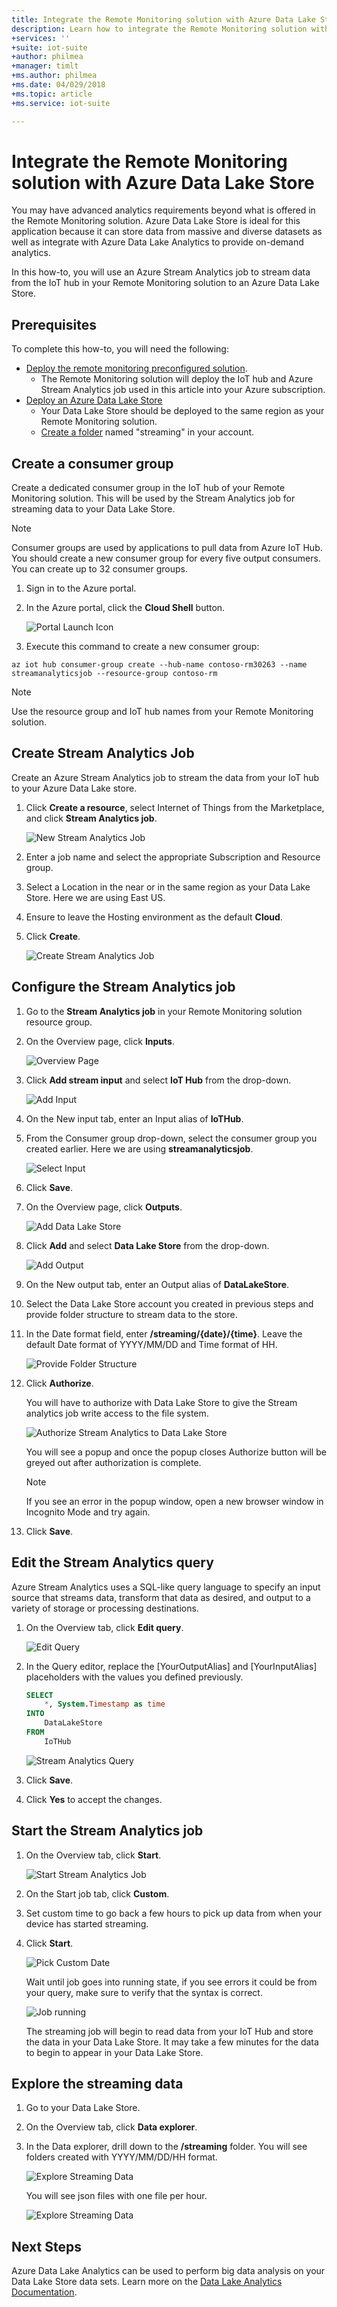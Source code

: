 ```yaml
---
title: Integrate the Remote Monitoring solution with Azure Data Lake Store | Microsoft Docs
description: Learn how to integrate the Remote Monitoring solution with Azure Data Lake Store using an Azure Stream Analytics job.
+services: ''
+suite: iot-suite
+author: philmea
+manager: timlt
+ms.author: philmea
+ms.date: 04/029/2018
+ms.topic: article
+ms.service: iot-suite

---
```

# Integrate the Remote Monitoring solution with Azure Data Lake Store

You may have advanced analytics requirements beyond what is offered in the Remote Monitoring solution. Azure Data Lake Store is ideal for this application because it can store data from massive and diverse datasets as well as integrate with Azure Data Lake Analytics to provide on-demand analytics.

In this how-to, you will use an Azure Stream Analytics job to stream data from the IoT hub in your Remote Monitoring solution to an Azure Data Lake Store.

## Prerequisites

To complete this how-to, you will need the following:

* [Deploy the remote monitoring preconfigured solution](../iot-accelerators/iot-accelerators-remote-monitoring-deploy.md).
  * The Remote Monitoring solution will deploy the IoT hub and Azure Stream Analytics job used in this article into your Azure subscription.
* [Deploy an Azure Data Lake Store](/data-lake-store/data-lake-store-get-started-portal.md)
  * Your Data Lake Store should be deployed to the same region as your Remote Monitoring solution.
  * [Create a folder](/data-lake-store/data-lake-store-get-started-portal.md#createfolder) named "streaming" in your account.

## Create a consumer group

Create a dedicated consumer group in the IoT hub of your Remote Monitoring solution. This will be used by the Stream Analytics job for streaming data to your Data Lake Store.

> [!NOTE]
> Consumer groups are used by applications to pull data from Azure IoT Hub. You should create a new consumer group for every five output consumers. You can create up to 32 consumer groups.

1. Sign in to the Azure portal.

1. In the Azure portal, click the **Cloud Shell** button.

    ![Portal Launch Icon](media/iot-suite-integrate-data-lake/portal-launch-icon.png)

1. Execute this command to create a new consumer group:

```azurecli-interactive
az iot hub consumer-group create --hub-name contoso-rm30263 --name streamanalyticsjob --resource-group contoso-rm
```

> [!NOTE]
> Use the resource group and IoT hub names from your Remote Monitoring solution.

## Create Stream Analytics Job

Create an Azure Stream Analytics job to stream the data from your IoT hub to your Azure Data Lake store.

1. Click **Create a resource**, select Internet of Things from the Marketplace, and click **Stream Analytics job**.

    ![New Stream Analytics Job](media/iot-suite-integrate-data-lake/new-stream-analytics-job.png)

1. Enter a job name and select the appropriate Subscription and Resource group.

1. Select a Location in the near or in the same region as your Data Lake Store. Here we are using East US.

1. Ensure to leave the Hosting environment as the default **Cloud**.

1. Click **Create**.

    ![Create Stream Analytics Job](media/iot-suite-integrate-data-lake/create-stream-analytics-job.png)

## Configure the Stream Analytics job

1. Go to the **Stream Analytics job** in your Remote Monitoring solution resource group.

1. On the Overview page, click **Inputs**.

    ![Overview Page](media/iot-suite-integrate-data-lake/stream-analytics-overview.png)

1. Click **Add stream input** and select **IoT Hub** from the drop-down.

    ![Add Input](media/iot-suite-integrate-data-lake/stream-analytics-add-input.png)

1. On the New input tab, enter an Input alias of **IoTHub**.

1. From the Consumer group drop-down, select the consumer group you created earlier. Here we are using **streamanalyticsjob**.

    ![Select Input](media/iot-suite-integrate-data-lake/stream-analytics-new-input.png)

1. Click **Save**.

1. On the Overview page, click **Outputs**.

    ![Add Data Lake Store](media/iot-suite-integrate-data-lake/stream-analytics-overview-2.png)

1. Click **Add** and select **Data Lake Store** from the drop-down.

    ![Add Output](media/iot-suite-integrate-data-lake/stream-analytics-output.png)

1. On the New output tab, enter an Output alias of **DataLakeStore**.

1. Select the Data Lake Store account you created in previous steps and provide folder structure to stream data to the store.

1. In the Date format field, enter **/streaming/{date}/{time}**. Leave the default Date format of YYYY/MM/DD and Time format of HH.

    ![Provide Folder Structure](media/iot-suite-integrate-data-lake/stream-analytics-new-output.png)

1. Click **Authorize**.

    You will have to authorize with Data Lake Store to give the Stream analytics job write access to the file system.

    ![Authorize Stream Analytics to Data Lake Store](media/iot-suite-integrate-data-lake/stream-analytics-out-authorize.png)

    You will see a popup and once the popup closes Authorize button will be greyed out after authorization is complete.

    > [!NOTE]
    > If you see an error in the popup window, open a new browser window in Incognito Mode and try again.

1. Click **Save**.

## Edit the Stream Analytics query

Azure Stream Analytics uses a SQL-like query language to specify an input source that streams data, transform that data as desired, and output to a variety of storage or processing destinations.

1. On the Overview tab, click **Edit query**.

    ![Edit Query](media/iot-suite-integrate-data-lake/stream-analytics-edit-query.png)

1. In the Query editor, replace the [YourOutputAlias] and [YourInputAlias] placeholders with the values you defined previously.

    ```sql
    SELECT
        *, System.Timestamp as time
    INTO
        DataLakeStore
    FROM
        IoTHub
    ```

    ![Stream Analytics Query](media/iot-suite-integrate-data-lake/stream-analytics-query.png)

1. Click **Save**.
1. Click **Yes** to accept the changes.

## Start the Stream Analytics job

1. On the Overview tab, click **Start**.

    ![Start Stream Analytics Job](media/iot-suite-integrate-data-lake/stream-analytics-start.png)

1. On the Start job tab, click **Custom**.

1. Set custom time to go back a few hours to pick up data from when your device has started streaming.

1. Click **Start**.

    ![Pick Custom Date](media/iot-suite-integrate-data-lake/stream-analytics-start-custom.png)

    Wait until job goes into running state, if you see errors it could be from your query, make sure to verify that the syntax is correct.

    ![Job running](media/iot-suite-integrate-data-lake/stream-analytics-running.png)

    The streaming job will begin to read data from your IoT Hub and store the data in your Data Lake Store. It may take a few minutes for the data to begin to appear in your Data Lake Store.

## Explore the streaming data

1. Go to your Data Lake Store.

1. On the Overview tab, click **Data explorer**.

1. In the Data explorer, drill down to the **/streaming** folder. You will see folders created with YYYY/MM/DD/HH format.

    ![Explore Streaming Data](media/iot-suite-integrate-data-lake/data-lake-store-data-explorer.png)

    You will see json files with one file per hour.

    ![Explore Streaming Data](media/iot-suite-integrate-data-lake/data-lake-store-file-preview.png)

## Next Steps

Azure Data Lake Analytics can be used to perform big data analysis on your Data Lake Store data sets. Learn more on the [Data Lake Analytics Documentation](https://docs.microsoft.com/en-us/azure/data-lake-analytics).
